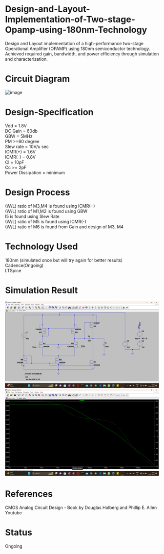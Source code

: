 # Design-and-Layout-Implementation-of-Two-stage-Opamp-using-180nm-Technology
Design and Layout implementation of a high-performance two-stage Operational Amplifier (OPAMP) using 180nm semiconductor technology. Achieved required gain, bandwidth, and power efficiency through simulation and characterization.

# Circuit Diagram
![image](https://github.com/chennakeshavadasa/Design-and-Layout-Implementation-of-Two-stage-Opamp-using-45-90-180nm-Technology/assets/123294639/a5308f86-378b-4f4c-ae18-80641894a93e)

# Design-Specification
Vdd = 1.8V <br>
DC Gain = 60db <br>
GBW = 5MHz <br>
PM >=60 degree <br>
Slew rate = 10V/u sec <br>
ICMR(+) = 1.6V <br>
ICMR(-) = 0.8V <br>
Cl = 10pF <br>
Cc >= 2pF <br>
Power Dissipation = minimum <br>

# Design Process 
(W/L) ratio of M3,M4 is found using ICMR(+) <br> 
(W/L) ratio of M1,M2 is found using GBW <br>
I5 is found using Slew Rate <br>
(W/L) ratio of M5 is found using ICMR(-) <br>
(W/L) ratio of M6 is found from Gain and design of M3, M4 <br>

# Technology Used
180nm (simulated once but will try again for better results) <br>
Cadence(Ongoing) <br>
LTSpice <br>

# Simulation Result 
![image](https://github.com/chennakeshavadasa/Design-and-Layout-Implementation-of-Two-stage-Opamp-using-45-90-180nm-Technology/blob/main/180nm/LTSpice/LTSpice_ckt.png)
![image](https://github.com/chennakeshavadasa/Design-and-Layout-Implementation-of-Two-stage-Opamp-using-45-90-180nm-Technology/blob/main/180nm/LTSpice/LTSpice_2stage_opamp_simu.png)




# References 
CMOS Analog Circuit Design - Book by Douglas Holberg and Phillip E. Allen <br>
Youtube

# Status
Ongoing



